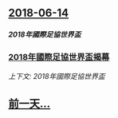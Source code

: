 ## [2018-06-14](/zh/news/2018/06/14/index.md)

##### 2018年國際足協世界盃
### [2018年國際足協世界盃揭幕 ](/zh/news/2018/06/14/2018年國際足協世界盃揭幕.md)
_上下文: 2018年國際足協世界盃_

## [前一天...](/zh/news/2018/06/13/index.md)


